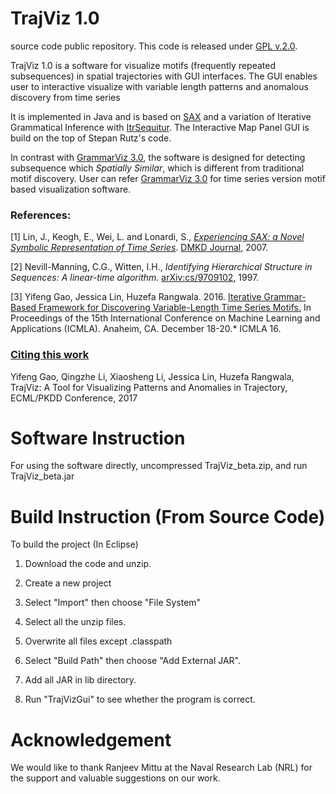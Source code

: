 
TrajViz 1.0
==========

source code public repository. This code is released under [GPL v.2.0](https://www.gnu.org/licenses/old-licenses/gpl-2.0.en.html).

TrajViz 1.0 is a software for visualize motifs (frequently repeated subsequences) in spatial trajectories with GUI interfaces. The GUI enables user to interactive visualize with variable length patterns and anomalous discovery from time series

It is implemented in Java and is based on [SAX](https://github.com/jMotif/SAX) and a variation of Iterative Grammatical Inference with [ItrSequitur](). The Interactive Map Panel GUI is build on the top of Stepan Rutz's code.

In contrast with [GrammarViz 3.0](https://github.com/GrammarViz2/grammarviz2_src), the software is designed for detecting subsequence which *Spatially Similar*, which is different from traditional motif discovery. User can refer [GrammarViz 3.0](https://github.com/GrammarViz2/grammarviz2_src) for time series version motif based visualization software.

### References:

[1] Lin, J., Keogh, E., Wei, L. and Lonardi, S., [*Experiencing SAX: a Novel Symbolic Representation of Time Series*](http://cs.gmu.edu/~jessica/SAX_DAMI_preprint.pdf). [DMKD Journal](http://link.springer.com/article/10.1007%2Fs10618-007-0064-z), 2007.

[2] Nevill-Manning, C.G., Witten, I.H., *Identifying Hierarchical Structure in Sequences: A linear-time algorithm.* [arXiv:cs/9709102](http://arxiv.org/abs/cs/9709102), 1997.

[3] Yifeng Gao, Jessica Lin, Huzefa Rangwala. 2016. [Iterative Grammar-Based Framework for Discovering Variable-Length Time Series Motifs.](http://cs.gmu.edu/~jessica/publications/ItrSequitur_ICMLA16.pdf) In Proceedings of the 15th International Conference on Machine Learning and Applications (ICMLA). Anaheim, CA. December 18-20.* ICMLA 16.


### [Citing this work](https://scholar.googleusercontent.com/scholar.bib?q=info:5b639CBi3PcJ:scholar.google.com/&output=citation&scisig=AAGBfm0AAAAAWacbYLuvx2vlSC2DbXB68E1Qx_nAKTYn&scisf=4&ct=citation&cd=-1&hl=en&scfhb=1)

Yifeng Gao, Qingzhe Li, Xiaosheng Li, Jessica Lin, Huzefa Rangwala, TrajViz: A Tool for Visualizing Patterns and Anomalies in Trajectory, ECML/PKDD Conference, 2017




Software Instruction 
==========

For using the software directly, uncompressed TrajViz_beta.zip, and run TrajViz_beta.jar


Build Instruction (From Source Code)
==========

To build the project (In Eclipse)

1. Download the code and unzip.

2. Create a new project

3. Select "Import" then choose "File System"

4. Select all the unzip files.

5. Overwrite all files except .classpath

6. Select "Build Path" then choose "Add External JAR". 

7. Add all JAR in lib directory. 

8. Run "TrajVizGui" to see whether the program is correct.

Acknowledgement
==========

We would like to thank Ranjeev Mittu at the Naval Research Lab (NRL)
for the support and valuable suggestions on our work. 
